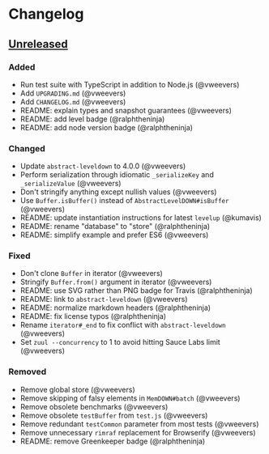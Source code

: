 # Changelog

## [Unreleased]

### Added
* Run test suite with TypeScript in addition to Node.js (@vweevers)
* Add `UPGRADING.md` (@vweevers)
* Add `CHANGELOG.md` (@vweevers)
* README: explain types and snapshot guarantees (@vweevers)
* README: add level badge (@ralphtheninja)
* README: add node version badge (@ralphtheninja)

### Changed
* Update `abstract-leveldown` to 4.0.0 (@vweevers)
* Perform serialization through idiomatic `_serializeKey` and `_serializeValue` (@vweevers)
* Don't stringify anything except nullish values (@vweevers)
* Use `Buffer.isBuffer()` instead of `AbstractLevelDOWN#isBuffer` (@vweevers)
* README: update instantiation instructions for latest `levelup` (@kumavis)
* README: rename "database" to "store" (@ralphtheninja)
* README: simplify example and prefer ES6 (@vweevers)

### Fixed
* Don't clone `Buffer` in iterator (@vweevers)
* Stringify `Buffer.from()` argument in iterator (@vweevers)
* README: use SVG rather than PNG badge for Travis (@ralphtheninja)
* README: link to `abstract-leveldown` (@vweevers)
* README: normalize markdown headers (@ralphtheninja)
* README: fix license typos (@ralphtheninja)
* Rename `iterator#_end` to fix conflict with `abstract-leveldown` (@vweevers)
* Set `zuul --concurrency` to 1 to avoid hitting Sauce Labs limit (@vweevers)

### Removed
* Remove global store (@vweevers)
* Remove skipping of falsy elements in `MemDOWN#batch` (@vweevers)
* Remove obsolete benchmarks (@vweevers)
* Remove obsolete `testBuffer` from `test.js` (@vweevers)
* Remove redundant `testCommon` parameter from most tests (@vweevers)
* Remove unnecessary `rimraf` replacement for Browserify (@vweevers)
* README: remove Greenkeeper badge (@ralphtheninja)

[Unreleased]: https://github.com/level/memdown/compare/v1.4.1...HEAD
